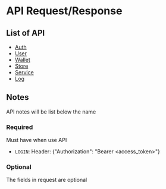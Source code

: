 # API Request/Response

## List of API

 - [Auth](auth.md)
 - [User](user.md)
 - [Wallet](wallet.md)
 - [Store](store.md)
 - [Service](service.md)
 - [Log](log.md)

## Notes

API notes will be list below the name

### Required

Must have when use API

 - `LOGIN`: Header: {"Authorization": "Bearer <access_token>"}

### Optional

The fields in request are optional
